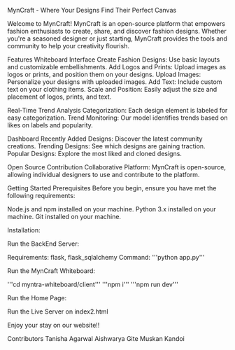 MynCraft - Where Your Designs Find Their Perfect Canvas

Welcome to MynCraft! MynCraft is an open-source platform that empowers fashion enthusiasts to create, share, and discover fashion designs. Whether you're a seasoned designer or just starting, MynCraft provides the tools and community to help your creativity flourish.

Features
Whiteboard Interface
Create Fashion Designs: Use basic layouts and customizable embellishments.
Add Logos and Prints: Upload images as logos or prints, and position them on your designs.
Upload Images: Personalize your designs with uploaded images.
Add Text: Include custom text on your clothing items.
Scale and Position: Easily adjust the size and placement of logos, prints, and text.

Real-Time Trend Analysis
Categorization: Each design element is labeled for easy categorization.
Trend Monitoring: Our model identifies trends based on likes on labels and popularity.

Dashboard
Recently Added Designs: Discover the latest community creations.
Trending Designs: See which designs are gaining traction.
Popular Designs: Explore the most liked and cloned designs.

Open Source Contribution
Collaborative Platform: MynCraft is open-source, allowing individual designers to use and contribute to the platform.

Getting Started
Prerequisites
Before you begin, ensure you have met the following requirements:

Node.js and npm installed on your machine.
Python 3.x installed on your machine.
Git installed on your machine.

Installation:

Run the BackEnd Server:

Requirements: flask, flask_sqlalchemy
Command: 
'''python app.py'''

Run the MynCraft Whiteboard:

'''cd myntra-whiteboard/client'''
'''npm i'''
'''npm run dev'''

Run the Home Page:

Run the Live Server on index2.html

Enjoy your stay on our website!!


Contributors
Tanisha Agarwal
Aishwarya Gite
Muskan Kandoi

